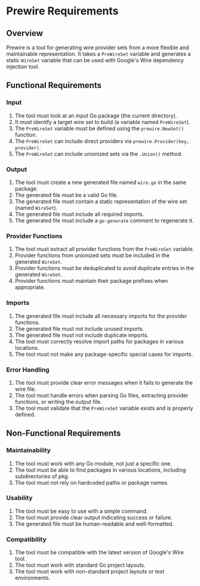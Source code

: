 # Prewire Requirements

## Overview
Prewire is a tool for generating wire provider sets from a more flexible and maintainable representation. It takes a `PreWireSet` variable and generates a static `WireSet` variable that can be used with Google's Wire dependency injection tool.

## Functional Requirements

### Input
1. The tool must look at an input Go package (the current directory).
2. It must identify a target wire set to build (a variable named `PreWireSet`).
3. The `PreWireSet` variable must be defined using the `prewire.NewSet()` function.
4. The `PreWireSet` can include direct providers via `prewire.Provider(key, provider)`.
5. The `PreWireSet` can include unionized sets via the `.Union()` method.

### Output
1. The tool must create a new generated file named `wire.go` in the same package.
2. The generated file must be a valid Go file.
3. The generated file must contain a static representation of the wire set (named `WireSet`).
4. The generated file must include all required imports.
5. The generated file must include a `go:generate` comment to regenerate it.

### Provider Functions
1. The tool must extract all provider functions from the `PreWireSet` variable.
2. Provider functions from unionized sets must be included in the generated `WireSet`.
3. Provider functions must be deduplicated to avoid duplicate entries in the generated `WireSet`.
4. Provider functions must maintain their package prefixes when appropriate.

### Imports
1. The generated file must include all necessary imports for the provider functions.
2. The generated file must not include unused imports.
3. The generated file must not include duplicate imports.
4. The tool must correctly resolve import paths for packages in various locations.
5. The tool must not make any package-specific special cases for imports.

### Error Handling
1. The tool must provide clear error messages when it fails to generate the wire file.
2. The tool must handle errors when parsing Go files, extracting provider functions, or writing the output file.
3. The tool must validate that the `PreWireSet` variable exists and is properly defined.

## Non-Functional Requirements

### Maintainability
1. The tool must work with any Go module, not just a specific one.
2. The tool must be able to find packages in various locations, including subdirectories of pkg.
3. The tool must not rely on hardcoded paths or package names.

### Usability
1. The tool must be easy to use with a simple command.
2. The tool must provide clear output indicating success or failure.
3. The generated file must be human-readable and well-formatted.

### Compatibility
1. The tool must be compatible with the latest version of Google's Wire tool.
2. The tool must work with standard Go project layouts.
3. The tool must work with non-standard project layouts or test environments.